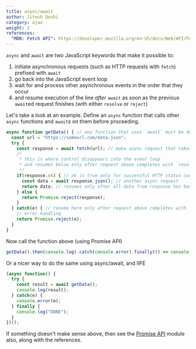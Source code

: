 ```yaml
---
title: async/await
author: Jitesh Doshi
category: ajax
weight: 2
references:
  "MDN: Fetch API": https://developer.mozilla.org/en-US/docs/Web/API/Fetch_API
---
```


`async` and `await` are two JavaScript keywords that make it possible to:

1. initiate asynchronous requests (such as HTTP requests with `fetch`) prefixed with `await`
2. go back into the JavaScript event loop
3. wait for and process other asynchronous events in the order that they occur
4. and resume execution of the line *after* `await` as soon as the previous `await`ed request finishes (with either `resolve` or `reject`)

Let's take a look at an example. Define an `async` function that calls other `async` functions and `await`s on them before proceeding.

```javascript
async function getData() { // any function that uses `await` must be declared with `async` prefix
  const url = "https://someurl.com/data.json";
  try {
    const response = await fetch(url); // make async request that takes time
    /*
     * this is where control disappears into the event loop
     * and resumes below only after request above completes with `resolve`
     */
    if(response.ok) { // ok is true only for successful HTTP status codes (such as 200)
      const data = await response.json(); // another async request
      return data; // resumes only after all data from response has been collected and parsed as JSON
    } else {
      return Promise.reject(response);
    }
  } catch(e) { // resume here only after request above completes with `reject`
    // error handling
    return Promise.reject(e);
  }
}
```

Now call the function above (using Promise API)
```javascript
getData().then(console.log).catch(console.error).finally(() => console.log("DONE"));
```

Or a nicer way to do the same using async/await, and IIFE
```javascript
(async function() {
  try {
    const result = await getData();
    console.log(result);
  } catch(e) {
    console.error(e);
  } finally {
    console.log("DONE");
  }
})();
```

If something doesn't make sense above, then see the [Promise API](../promises) module also, along with the references.